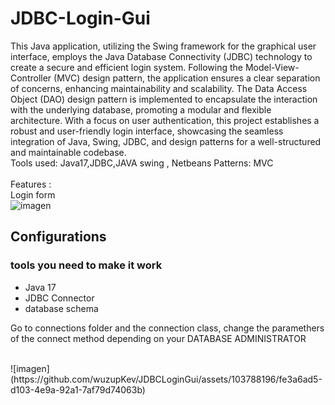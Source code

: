 # JDBC-Login-Gui
This Java application, utilizing the Swing framework for the graphical user interface, employs the Java Database Connectivity (JDBC) technology to create a secure and efficient login system. Following the Model-View-Controller (MVC) design pattern, the application ensures a clear separation of concerns, enhancing maintainability and scalability. The Data Access Object (DAO) design pattern is implemented to encapsulate the interaction with the underlying database, promoting a modular and flexible architecture. With a focus on user authentication, this project establishes a robust and user-friendly login interface, showcasing the seamless integration of Java, Swing, JDBC, and design patterns for a well-structured and maintainable codebase.
<br>
Tools used:
Java17,JDBC,JAVA swing , Netbeans
Patterns:
MVC
<br>
<br>
Features :
<br>
Login form 
<br>
![imagen](https://github.com/wuzupKev/JDBCLoginGui/assets/103788196/1132c9b4-1c22-48c6-8826-37f2f9fa7bb8)
<br>
<h2>Configurations</h2> 
<h3>tools you need to make it work</h3>
<ul>
  <li>Java 17</li>
  <li>JDBC Connector</li>
   <li>database  schema</li>
</ul>
<p>Go to connections folder and the connection class, change the paramethers of the connect method depending on your DATABASE ADMINISTRATOR</p>
<br>
![imagen](https://github.com/wuzupKev/JDBCLoginGui/assets/103788196/fe3a6ad5-d103-4e9a-92a1-7af79d74063b)



<br>
<br>





